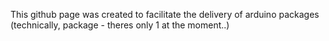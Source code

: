 This github page was created to facilitate the delivery of arduino packages (technically, package - theres only 1 at the moment..)
